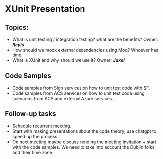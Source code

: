 # XUnit Presentation


## Topics:
- What is unit testing / integration testing? what are the benefits? Owner: ***Reyis***
- How should we mock external dependencies using Moq?  Whoever has time.
- What is XUnit and why should we use it? Owner: ***Jaxel***
## Code Samples
- Code samples from Sign services on how to unit test code with SF. 
- Code samples from ACS services on how to unit test code using scenarios from ACS and external Azure services.
## Follow-up tasks
- Schedule recurrent meeting.
- Start with making presentations about the code theory, use chatgpt to speed up the process.
- On next meeting maybe discuss sending the meeting invitation + start with the code samples. We need to take into account the Dublin folks and their time zone.

